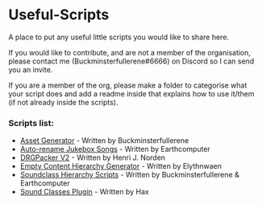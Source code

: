 # Useful-Scripts
A place to put any useful little scripts you would like to share here.

If you would like to contribute, and are not a member of the organisation, please contact me (Buckminsterfullerene#6666) on Discord so I can send you an invite.

If you are a member of the org, please make a folder to categorise what your script does and add a readme inside that explains how to use it/them (if not already inside the scripts).

### Scripts list:
* [Asset Generator](https://github.com/DRG-Modding/Useful-Scripts/tree/main/Asset%20Generator) - Written by Buckminsterfullerene
* [Auto-rename Jukebox Songs](https://github.com/DRG-Modding/Useful-Scripts/tree/main/Auto-rename%20Jukebox%20Songs) - Written by Earthcomputer
* [DRGPacker V2](https://github.com/DRG-Modding/Useful-Scripts/tree/main/DRGPackerV2) - Written by Henri J. Norden
* [Empty Content Hierarchy Generator](https://github.com/DRG-Modding/Useful-Scripts/tree/main/Empty%20Content%20Hierarchy%20Generator) - Written by Elythnwaen
* [Soundclass Hierarchy Scripts](https://github.com/DRG-Modding/Useful-Scripts/tree/main/Soundclass%20Hierarchy) - Written by Buckminsterfullerene & Earthcomputer
* [Sound Classes Plugin](https://github.com/DRG-Modding/Useful-Scripts/tree/main/Soundclass%20Hierarchy/TheSoundClassers) - Written by Hax